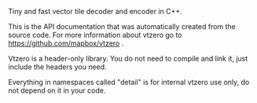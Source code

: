 
Tiny and fast vector tile decoder and encoder in C++.

This is the API documentation that was automatically created from the
source code. For more information about vtzero go to
https://github.com/mapbox/vtzero .

Vtzero is a header-only library. You do not need to compile and link it,
just include the headers you need.

Everything in namespaces called "detail" is for internal vtzero use only,
do not depend on it in your code.

